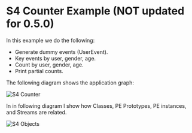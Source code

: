 S4 Counter Example (NOT updated for 0.5.0)
==================

In this example we do the following:

- Generate dummy events (UserEvent).
- Key events by user, gender, age.
- Count by user, gender, age.
- Print partial counts.

The following diagram shows the application graph:

![S4 Counter](https://github.com/leoneu/s4-piper/raw/master/etc/s4-counter-example.png)

In in following diagram I show how Classes, PE Prototypes, PE instances, and Streams are related.

![S4 Objects](https://github.com/leoneu/s4-piper/raw/master/etc/s4-objects-example.png)
